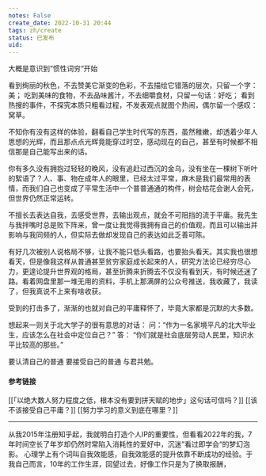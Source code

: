 ```yaml
---
notes: False
create_date: 2022-10-31 20:44
tags: zh/create
status: 已发布
uid: 
---
```


大概是意识到”惯性词穷“开始

看到绚丽的秋色，不去赞美它渐变的色彩，不去描绘它错落的层次，只留一个字：美；
吃到美味的食物，不去品味酱汁，不去细嚼食材，只留一句话：好吃；
看到热搜的事件，不探究本质只粗看过程，不发表观点就图个热闹，偶尔留一个感叹：窝草。

不知你有没有这样的体验，翻看自己学生时代写的东西，虽然稚嫩，却透着少年人思想的光辉，而且那点点光辉竟能穿过时空，感动现在的自己，甚至有时候都不相信那是自己能写出来的话。

你有多久没有拥抱过轻轻的晚风，没有追赶过西沉的金乌，没有坐在一棵树下听叶的絮语了？人、事、物在成年人的眼里，已经太过平常，麻木是我们最常用的表情，而我们自己也变成了平常生活中一个普普通通的构件，树会枯花会谢人会死，但世界仍然正常运转。

不擅长去表达自我，去感受世界，去输出观点，就会不可阻挡的流于平庸。我先生与我拌嘴时总是败下阵来，曾一度让我觉得我拥有自己的价值观，而且可以输出并影响与我同频的人，但实际去做却发现自己的表达如此乏善可陈。

有好几次被别人说格局不够，让我不能只低头看路，也要抬头看天。其实我也很想看天，但是像我这样从普通甚至贫穷家庭成长起来的人，研究方法论已经穷尽心力，更遑论提升世界观的格局，甚至折腾来折腾去不仅没有看到天，有时候还迷了路。看着网盘里那一堆无用的资料，手机上那满屏的公众号推送，我收藏了，我读了，但我真说不上来有啥收获。

受到的打击多了，渐渐的也就对自己的平庸释怀了，毕竟大家都是沉默的大多数。

想起来一则关于北大学子的很有意思的对话：
问：“作为一名家境平凡的北大毕业生，应该怎么在社会中定位自己？”
答： “你们就是社会底层劳动人民里，知识水平比较高的那些。”

要认清自己的普通
要接受自己的普通
与君共勉。

#### 参考链接

[[「以绝大数人努力程度之低，根本没有要到拼天赋的地步」这句话可信吗？]]
[[该不该接受自己平庸？]]
[[努力学习的意义到底在哪里？]]

---
从我2015年注册知乎起，我就明白打造个人IP的重要性，但看看2022年的我，7年时间空长了年岁却仍然时常陷入消耗性的爱好中，沉迷”看过即学会“的梦幻泡影。
心理学上有个词叫自我效能感，自我效能感的提升依靠不断成功的经验。于我自己而言，10年的工作生涯，回望过去，好像工作只是为了换取报酬，